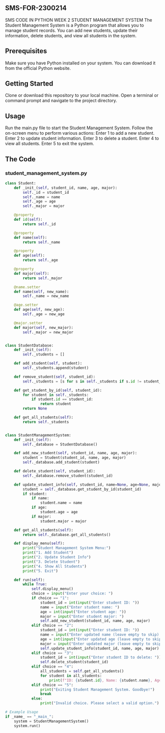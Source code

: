 ## SMS-FOR-2300214
SMS CODE IN PYTHON WEEK 2 
STUDENT MANAGEMENT SYSTEM
The Student Management System is a Python program that allows you to manage student records. You can add new students, update their information, delete students, and view all students in the system.

 ## Prerequisites
Make sure you have Python installed on your system. You can download it from the official Python website.

## Getting Started
Clone or download this repository to your local machine.
Open a terminal or command prompt and navigate to the project directory.
## Usage
Run the main.py file to start the Student Management System.
Follow the on-screen menu to perform various actions:
Enter 1 to add a new student.
Enter 2 to update student information.
Enter 3 to delete a student.
Enter 4 to view all students.
Enter 5 to exit the system.

## The Code
### student_management_system.py

```python
class Student:
    def _init_(self, student_id, name, age, major):
        self._id = student_id
        self._name = name
        self._age = age
        self._major = major

    @property
    def id(self):
        return self._id

    @property
    def name(self):
        return self._name

    @property
    def age(self):
        return self._age

    @property
    def major(self):
        return self._major

    @name.setter
    def name(self, new_name):
        self._name = new_name

    @age.setter
    def age(self, new_age):
        self._age = new_age

    @major.setter
    def major(self, new_major):
        self._major = new_major


class StudentDatabase:
    def _init_(self):
        self._students = []

    def add_student(self, student):
        self._students.append(student)

    def remove_student(self, student_id):
        self._students = [s for s in self._students if s.id != student_id]

    def get_student_by_id(self, student_id):
        for student in self._students:
            if student.id == student_id:
                return student
        return None

    def get_all_students(self):
        return self._students


class StudentManagementSystem:
    def _init_(self):
        self._database = StudentDatabase()

    def add_new_student(self, student_id, name, age, major):
        student = Student(student_id, name, age, major)
        self._database.add_student(student)

    def delete_student(self, student_id):
        self._database.remove_student(student_id)

    def update_student_info(self, student_id, name=None, age=None, major=None):
        student = self._database.get_student_by_id(student_id)
        if student:
            if name:
                student.name = name
            if age:
                student.age = age
            if major:
                student.major = major

    def get_all_students(self):
        return self._database.get_all_students()

    def display_menu(self):
        print("Student Management System Menu:")
        print("1. Add Student")
        print("2. Update Student Info")
        print("3. Delete Student")
        print("4. Show All Students")
        print("5. Exit")

    def run(self):
        while True:
            self.display_menu()
            choice = input("Enter your choice: ")
            if choice == "1":
                student_id = int(input("Enter student ID: "))
                name = input("Enter student name: ")
                age = int(input("Enter student age: "))
                major = input("Enter student major: ")
                self.add_new_student(student_id, name, age, major)
            elif choice == "2":
                student_id = int(input("Enter student ID: "))
                name = input("Enter updated name (leave empty to skip): ")
                age = int(input("Enter updated age (leave empty to skip): "))
                major = input("Enter updated major (leave empty to skip): ")
                self.update_student_info(student_id, name, age, major)
            elif choice == "3":
                student_id = int(input("Enter student ID to delete: "))
                self.delete_student(student_id)
            elif choice == "4":
                all_students = self.get_all_students()
                for student in all_students:
                    print(f"ID: {student.id}, Name: {student.name}, Age: {student.age}, Major: {student.major}")
            elif choice == "5":
                print("Exiting Student Management System. Goodbye!")
                break
            else:
                print("Invalid choice. Please select a valid option.")

# Example Usage
if _name_ == "_main_":
    system = StudentManagementSystem()
    system.run()
